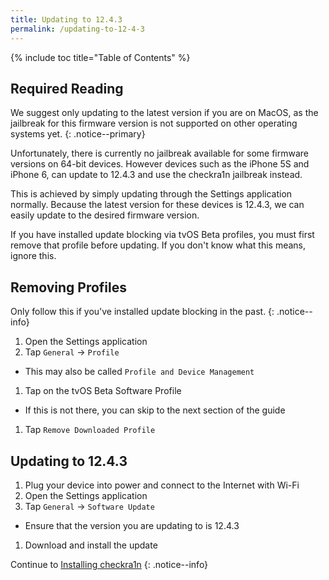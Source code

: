 ```yaml
---
title: Updating to 12.4.3
permalink: /updating-to-12-4-3
---
```


{% include toc title="Table of Contents" %}

## Required Reading

We suggest only updating to the latest version if you are on MacOS, as the jailbreak for this firmware version is not supported on other operating systems yet.
{: .notice--primary}

Unfortunately, there is currently no jailbreak available for some firmware versions on 64-bit devices. However devices such as the iPhone 5S and iPhone 6, can update to 12.4.3 and use the checkra1n jailbreak instead.

This is achieved by simply updating through the Settings application normally. Because the latest version for these devices is 12.4.3, we can easily update to the desired firmware version.

If you have installed update blocking via tvOS Beta profiles, you must first remove that profile before updating. If you don't know what this means, ignore this.

## Removing Profiles

Only follow this if you've installed update blocking in the past.
{: .notice--info}

1. Open the Settings application
1. Tap `General` -> `Profile`
  - This may also be called `Profile and Device Management`
1. Tap on the tvOS Beta Software Profile
  - If this is not there, you can skip to the next section of the guide
1. Tap `Remove Downloaded Profile`

## Updating to 12.4.3

1. Plug your device into power and connect to the Internet with Wi-Fi
1. Open the Settings application
1. Tap `General` -> `Software Update`
  - Ensure that the version you are updating to is 12.4.3
1. Download and install the update

Continue to [Installing checkra1n](installing-checkra1n)
{: .notice--info}

